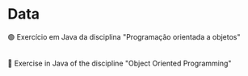 # Data
🟢
Exercício em Java da disciplina "Programação orientada a objetos"
##
🔴
Exercise in Java of the discipline "Object Oriented Programming"
